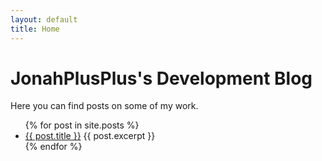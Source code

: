 ```yaml
---
layout: default
title: Home
---
```

# JonahPlusPlus's Development Blog

Here you can find posts on some of my work.

<ul>
  {% for post in site.posts %}
    <li class="post_preview">
        <a href="{{ post.url }}">{{ post.title }}</a>
        {{ post.excerpt }}
    </li>
  {% endfor %}
</ul>
